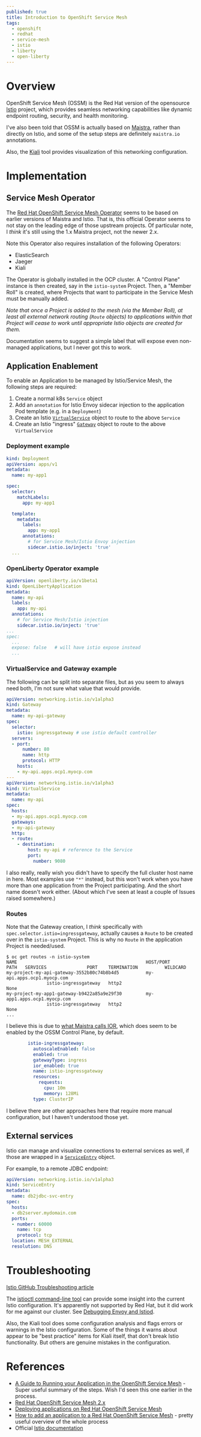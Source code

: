```yaml
---
published: true
title: Introduction to OpenShift Service Mesh
tags:
  - openshift
  - redhat
  - service-mesh
  - istio
  - liberty
  - open-liberty
---
```

# Overview
OpenShift Service Mesh (OSSM) is the Red Hat version of the opensource [Istio](https://istio.io/) project, which provides seamless networking capabilities like dynamic endpoint routing, security, and health monitoring. 

I've also been told that OSSM is actually based on [Maistra](https://maistra.io/), rather than directly on Istio, and some of the setup steps are definitely `maistra.io` annotations.

Also, the [Kiali](https://kiali.io/) tool provides visualization of this networking configuration.

# Implementation

## Service Mesh Operator

The [Red Hat OpenShift Service Mesh Operator](https://catalog.redhat.com/software/container-stacks/detail/5ec53e8c110f56bd24f2ddc4) seems to be based on earlier versions of Maistra and Istio. That is, this official Operator seems to not stay on the leading edge of those upstream projects. Of particular note, I _think_ it's still using the 1.x Maistra project, not the newer 2.x.

Note this Operator also requires installation of the following Operators:
- ElasticSearch
- Jaeger
- Kiali

The Operator is globally installed in the OCP cluster. A "Control Plane" instance is then created, say in the `istio-system` Project. Then, a "Member Roll" is created, where Projects that want to participate in the Service Mesh must be manually added.

*Note that once a Project is added to the mesh (via the Member Roll), at least all external network routing (`Route` objects) to applications within that Project will cease to work until appropriate Istio objects are created for them.*

Documentation seems to suggest a simple label that will expose even non-managed applications, but I never got this to work.

## Application Enablement

To enable an Application to be managed by Istio/Service Mesh, the following steps are required:
1. Create a normal k8s `Service` object
1. Add an `annotation` for Istio Envoy sidecar injection to the application Pod template (e.g. in a `Deployment`)
1. Create an Istio [`VirtualService`](https://istio.io/latest/docs/reference/config/networking/virtual-service/) object to route to the above `Service`
1. Create an Istio "ingress" [`Gateway`](https://istio.io/latest/docs/reference/config/networking/gateway/) object to route to the above `VirtualService`

### Deployment example
```yaml
kind: Deployment
apiVersion: apps/v1
metadata:
  name: my-app1

spec:
  selector:
    matchLabels:
      app: my-app1

  template:
    metadata:
      labels:
        app: my-app1
      annotations:
        # for Service Mesh/Istio Envoy injection
        sidecar.istio.io/inject: 'true'
  ...
```

### OpenLiberty Operator example
```yaml
apiVersion: openliberty.io/v1beta1
kind: OpenLibertyApplication
metadata:
  name: my-api
  labels:
    app: my-api
  annotations:
    # for Service Mesh/Istio injection
    sidecar.istio.io/inject: 'true'
...
spec:
  ...
  expose: false   # will have istio expose instead
  ...
```
### VirtualService and Gateway example
The following can be split into separate files, but as you seem to always need both, I'm not sure what value that would provide.
```yaml
apiVersion: networking.istio.io/v1alpha3
kind: Gateway
metadata:
  name: my-api-gateway
spec:
  selector:
    istio: ingressgateway # use istio default controller
  servers:
  - port:
      number: 80
      name: http
      protocol: HTTP
    hosts:
    - my-api.apps.ocp1.myocp.com
---
apiVersion: networking.istio.io/v1alpha3
kind: VirtualService
metadata:
  name: my-api
spec:
  hosts:
  - my-api.apps.ocp1.myocp.com
  gateways:
  - my-api-gateway
  http:
  - route:
    - destination:
        host: my-api # reference to the Service
        port:
          number: 9080
```
I also really, really wish you didn't have to specify the full cluster host name in here. Most examples use `"*"` instead, but this won't work when you have more than one application from the Project participating. And the short name doesn't work either. (About which I've seen at least a couple of Issues raised somewhere.)

### Routes
Note that the Gateway creation, I _think_ specifically with `spec.selector.istio=ingressgateway`, actually causes a `Route` to be created over in the `istio-system` Project. This is why no `Route` in the application Project is needed/used.

```console
$ oc get routes -n istio-system
NAME                                                HOST/PORT                                                     PATH   SERVICES               PORT    TERMINATION          WILDCARD
my-project-my-api-gateway-3552b80c74b8b4d5          my-api.apps.ocp1.myocp.com
               istio-ingressgateway   http2                        None
my-project-my-app1-gateway-b9422a85a9e29f30         my-app1.apps.ocp1.myocp.com
               istio-ingressgateway   http2                        None
...
```

I believe this is due to [what Maistra calls IOR](https://github.com/maistra/ior), which does seem to be enabled by the OSSM Control Plane, by default.
```yaml
        istio-ingressgateway:
          autoscaleEnabled: false
          enabled: true
          gatewayType: ingress
          ior_enabled: true
          name: istio-ingressgateway
          resources:
            requests:
              cpu: 10m
              memory: 128Mi
          type: ClusterIP
```

I believe there are other approaches here that require more manual configuration, but I haven't understood those yet.

## External services
Istio can manage and visualize connections to external services as well, if those are wrapped in a [`ServiceEntry`](https://istio.io/latest/docs/reference/config/networking/service-entry/) object.

For example, to a remote JDBC endpoint:
```yaml
apiVersion: networking.istio.io/v1alpha3
kind: ServiceEntry
metadata:
  name: db2jdbc-svc-entry
spec:
  hosts:
  - db2server.mydomain.com
  ports:
  - number: 60000
    name: tcp
    protocol: tcp
  location: MESH_EXTERNAL
  resolution: DNS
```

# Troubleshooting
[Istio GitHub Troubleshooting article](https://github.com/istio/istio/wiki/Troubleshooting-Istio)

The [istioctl command-line tool](https://istio.io/latest/docs/ops/diagnostic-tools/istioctl/) can provide some insight into the current Istio configuration. It's apparently not supported by Red Hat, but it did work for me against our cluster. See [Debugging Envoy and Istiod](https://istio.io/latest/docs/ops/diagnostic-tools/proxy-cmd/).

Also, the Kiali tool does some configuration analysis and flags errors or warnings in the Istio configuration. Some of the things it warns about appear to be "best practice" items for Kiali itself, that don't break Istio functionality. But others are genuine mistakes in the configuration.

# References
- [A Guide to Running your Application in the OpenShift Service Mesh](https://www.openshift.com/blog/a-guide-to-running-your-application-in-the-openshift-service-mesh) - Super useful summary of the steps. Wish I'd seen this one earlier in the process.
- [Red Hat OpenShift Service Mesh 2.x](https://docs.openshift.com/container-platform/4.7/service_mesh/v2x/servicemesh-release-notes.html)
- [Deploying applications on Red Hat OpenShift Service Mesh](https://docs.openshift.com/container-platform/4.7/service_mesh/v2x/prepare-to-deploy-applications-ossm.html)
- [How to add an application to a Red Hat OpenShift Service Mesh](https://labs.consol.de/development/2020/08/07/adding-application-to-rhsm.html) - pretty useful overview of the whole process
- Official [Istio documentation](https://istio.io/latest/docs/reference/)
